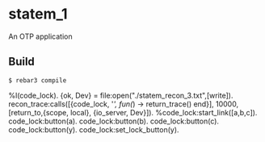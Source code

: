 statem_1
=====

An OTP application

Build
-----

    $ rebar3 compile

%l(code_lock).
{ok, Dev} = file:open("./statem_recon_3.txt",[write]).
recon_trace:calls([{code_lock, '_', fun(_) -> return_trace() end}], 10000, [return_to,{scope, local}, {io_server, Dev}]).
%code_lock:start_link([a,b,c]).
code_lock:button(a).
code_lock:button(b).
code_lock:button(c).
code_lock:button(y).
code_lock:set_lock_button(y).

